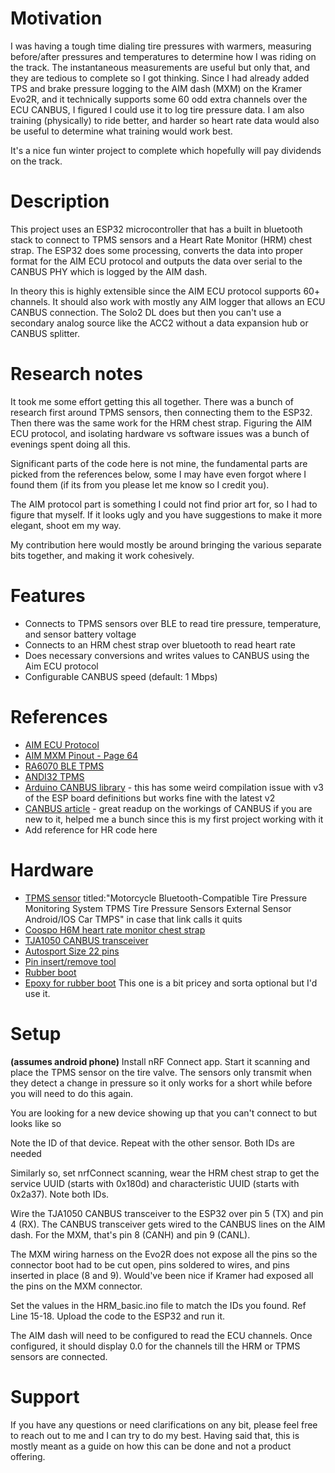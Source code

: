 # Motivation

I was having a tough time dialing tire pressures with warmers, measuring before/after pressures and temperatures to determine how I was riding on the track. The instantaneous measurements are useful but only that, and they are tedious to complete so I got thinking. Since I had already added TPS and brake pressure logging to the AIM dash (MXM) on the Kramer Evo2R, and it technically supports some 60 odd extra channels over the ECU CANBUS, I figured I could use it to log tire pressure data. I am also training (physically) to ride better, and harder so heart rate data would also be useful to determine what training would work best.

It's a nice fun winter project to complete which hopefully will pay dividends on the track.

# Description

This project uses an ESP32 microcontroller that has a built in bluetooth stack to connect to TPMS sensors and a Heart Rate Monitor (HRM) chest strap. The ESP32 does some processing, converts the data into proper format for the AIM ECU protocol and outputs the data over serial to the CANBUS PHY which is logged by the AIM dash.

In theory this is highly extensible since the AIM ECU protocol supports 60+ channels. It should also work with mostly any AIM logger that allows an ECU CANBUS connection. The Solo2 DL does but then you can't use a secondary analog source like the ACC2 without a data expansion hub or CANBUS splitter.

# Research notes

It took me some effort getting this all together. There was a bunch of research first around TPMS sensors, then connecting them to the ESP32. Then there was the same work for the HRM chest strap. Figuring the AIM ECU protocol, and isolating hardware vs software issues was a bunch of evenings spent doing all this.

Significant parts of the code here is not mine, the fundamental parts are picked from the references below, some I may have even forgot where I found them (if its from you please let me know so I credit you).

The AIM protocol part is something I could not find prior art for, so I had to figure that myself. If it looks ugly and you have suggestions to make it more elegant, shoot em my way.

My contribution here would mostly be around bringing the various separate bits together, and making it work cohesively.


# Features
- Connects to TPMS sensors over BLE to read tire pressure, temperature, and sensor battery voltage
- Connects to an HRM chest strap over bluetooth to read heart rate
- Does necessary conversions and writes values to CANBUS using the Aim ECU protocol
- Configurable CANBUS speed (default: 1 Mbps)

# References
- [AIM ECU Protocol](https://support.aimshop.com/pdf/racing-ecus/AiM/CAN.pdf)
- [AIM MXM Pinout - Page 64](https://support.aimshop.com/downloads/product-documents/mxm/MXm_user_guide.pdf)
- [RA6070 BLE TPMS](https://github.com/ra6070/BLE-TPMS)
- [ANDI32 TPMS](https://github.com/andi38/TPMS)
- [Arduino CANBUS library](https://github.com/sandeepmistry/arduino-CAN) - this has some weird compilation issue with v3 of the ESP board definitions but works fine with the latest v2
- [CANBUS article](https://lastminuteengineers.com/esp32-can-bus-tutorial/) - great readup on the workings of CANBUS if you are new to it, helped me a bunch since this is my first project working with it
- Add reference for HR code here


# Hardware
- [TPMS sensor](https://www.aliexpress.com/item/1005007507568688.html) titled:"Motorcycle Bluetooth-Compatible Tire Pressure Monitoring System TPMS Tire Pressure Sensors External Sensor Android/IOS Car TMPS" in case that link calls it quits
- [Coospo H6M heart rate monitor chest strap](https://www.aliexpress.com/item/1005005059886054.html)
- [TJA1050 CANBUS transceiver](https://www.aliexpress.com/item/1005006832397047.html)
- [Autosport Size 22 pins](https://www.prowireusa.com/p-1552-size-22-contact-skt-deutsch-autosort.html)
- [Pin insert/remove tool](https://www.prowireusa.com/p-1608-removal-tool-size-22-23-plastic-autosport.html)
- [Rubber boot](https://www.prowireusa.com/p-532-90-lipped-boot.html)
- [Epoxy for rubber boot](https://www.prowireusa.com/resin-tech-rt125-ds-050-epoxy.html) This one is a bit pricey and sorta optional but I'd use it.

# Setup
**(assumes android phone)** Install nRF Connect app. Start it scanning and place the TPMS sensor on the tire valve. The sensors only transmit when they detect a change in pressure so it only works for a short while before you will need to do this again.

You are looking for a new device showing up that you can't connect to but looks like so

Note the ID of that device. Repeat with the other sensor. Both IDs are needed

Similarly so, set nrfConnect scanning, wear the HRM chest strap to get the service UUID (starts with 0x180d) and characteristic UUID (starts with 0x2a37). Note both IDs.

Wire the TJA1050 CANBUS transceiver to the ESP32 over pin 5 (TX) and pin 4 (RX). The CANBUS transceiver gets wired to the CANBUS lines on the AIM dash. For the MXM, that's pin 8 (CANH) and pin 9 (CANL).

The MXM wiring harness on the Evo2R does not expose all the pins so the connector boot had to be cut open, pins soldered to wires, and pins inserted in place (8 and 9). Would've been nice if Kramer had exposed all the pins on the MXM connector.

Set the values in the HRM_basic.ino file to match the IDs you found. Ref Line 15-18. Upload the code to the ESP32 and run it.

The AIM dash will need to be configured to read the ECU channels. Once configured, it should display 0.0 for the channels till the HRM or TPMS sensors are connected.

# Support

If you have any questions or need clarifications on any bit, please feel free to reach out to me and I can try to do my best. Having said that, this is mostly meant as a guide on how this can be done and not a product offering.
